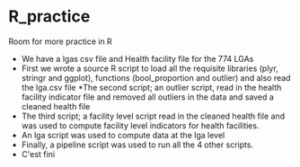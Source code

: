 R_practice
==========

Room for more practice in R

* We have a lgas csv file and Health facility file for the 774 LGAs
* First we wrote a source R script to load all the requisite libraries (plyr, stringr and ggplot), functions (bool_proportion and outlier) and also read the lga.csv file
*The second script; an outlier script, read in the health facility indicator file and removed all outliers in the data and saved a cleaned health file
* The third script; a facility level script read in the cleaned health file and was used to compute facility level indicators for health facilities.
* An lga script was used to compute data at the lga level
* Finally, a pipeline script was used to run all the 4 other scripts.
* C'est fini

